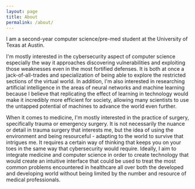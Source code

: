 ```yaml
---
layout: page
title: About
permalink: /about/
---
```


I am a second-year computer science/pre-med student at the University of Texas at Austin.

I'm mostly interested in the cybersecurity aspect of computer science especially the way it approaches discovering vulnerabilities and exploiting those weaknesses even in the most fortified defenses. It is both at once a jack-of-all-trades and specialization of being able to explore the restricted sections of the virtual world. In addition, I'm also interested in researching artificial intelligence in the areas of neural networks and machine learning because I believe that replicating the effect of learning in technology would make it incredibly more efficient for society, allowing many scientists to use the untapped potential of machines to advance the world even further. 

When it comes to medicine, I'm mostly interested in the practice of surgery, specifically trauma or emergency surgery. It is not necessarily the nuance or detail in trauma surgery that interests me, but the idea of using the environment and being resourceful - adapting to the world to survive that intrigues me. It requires a certain way of thinking that keeps you on your toes in the same way that cybersecurity would require. Ideally, I aim to integrate medicine and computer science in order to create technology that would create an intuitive interface that could be used to treat the most common problems encountered in healthcare all over both the developed and developing world without being limited by the number and resource of medical professionals.
